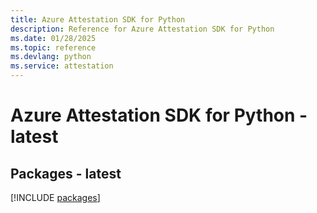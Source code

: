 ```yaml
---
title: Azure Attestation SDK for Python
description: Reference for Azure Attestation SDK for Python
ms.date: 01/28/2025
ms.topic: reference
ms.devlang: python
ms.service: attestation
---
```

# Azure Attestation SDK for Python - latest
## Packages - latest
[!INCLUDE [packages](attestation-index.md)]